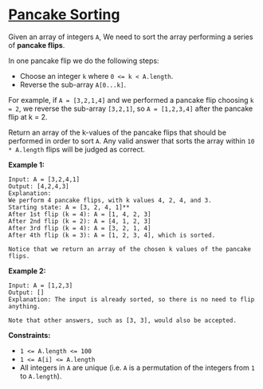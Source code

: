 # [Pancake Sorting](https://leetcode.com/explore/challenge/card/august-leetcoding-challenge/553/week-5-august-29th-august-31st/3441/)

Given an array of integers `A`, We need to sort the array performing a series of **pancake flips**.

In one pancake flip we do the following steps:

-   Choose an integer `k` where `0 <= k < A.length`.
-   Reverse the sub-array `A[0...k]`.

For example, if `A = [3,2,1,4]` and we performed a pancake flip choosing `k = 2`, we reverse the sub-array `[3,2,1]`, so `A = [1,2,3,4]` after the pancake flip at k = 2.

Return an array of the k-values of the pancake flips that should be performed in order to sort `A`. Any valid answer that sorts the array within `10 * A.length` flips will be judged as correct.

**Example 1:**

```
Input: A = [3,2,4,1]
Output: [4,2,4,3]
Explanation:
We perform 4 pancake flips, with k values 4, 2, 4, and 3.
Starting state: A = [3, 2, 4, 1]**
After 1st flip (k = 4): A = [1, 4, 2, 3]
After 2nd flip (k = 2): A = [4, 1, 2, 3]
After 3rd flip (k = 4): A = [3, 2, 1, 4]
After 4th flip (k = 3): A = [1, 2, 3, 4], which is sorted.

Notice that we return an array of the chosen k values of the pancake flips.
```

**Example 2:**

```
Input: A = [1,2,3]
Output: []
Explanation: The input is already sorted, so there is no need to flip anything.

Note that other answers, such as [3, 3], would also be accepted.
```

**Constraints:**

-   `1 <= A.length <= 100`
-   `1 <= A[i] <= A.length`
-   All integers in `A` are unique (i.e. `A` is a permutation of the integers from `1` to `A.length`).
